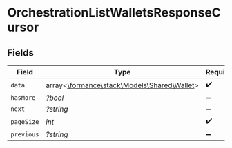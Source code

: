 # OrchestrationListWalletsResponseCursor


## Fields

| Field                                                                        | Type                                                                         | Required                                                                     | Description                                                                  | Example                                                                      |
| ---------------------------------------------------------------------------- | ---------------------------------------------------------------------------- | ---------------------------------------------------------------------------- | ---------------------------------------------------------------------------- | ---------------------------------------------------------------------------- |
| `data`                                                                       | array<[\formance\stack\Models\Shared\Wallet](../../Models/Shared/Wallet.md)> | :heavy_check_mark:                                                           | N/A                                                                          |                                                                              |
| `hasMore`                                                                    | *?bool*                                                                      | :heavy_minus_sign:                                                           | N/A                                                                          | false                                                                        |
| `next`                                                                       | *?string*                                                                    | :heavy_minus_sign:                                                           | N/A                                                                          |                                                                              |
| `pageSize`                                                                   | *int*                                                                        | :heavy_check_mark:                                                           | N/A                                                                          | 15                                                                           |
| `previous`                                                                   | *?string*                                                                    | :heavy_minus_sign:                                                           | N/A                                                                          | YXVsdCBhbmQgYSBtYXhpbXVtIG1heF9yZXN1bHRzLol=                                 |